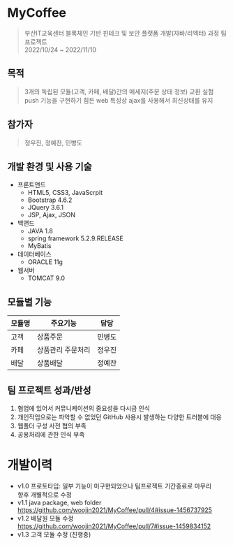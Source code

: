 # MyCoffee

>부산IT교육센터 블록체인 기반 핀테크 및 보안 플랫폼 개발(자바/리엑터) 과정 팀 프로젝트   
>2022/10/24 ~ 2022/11/10 

## 목적
>3개의 독립된 모듈(고객, 카페, 배달)간의 메세지(주문 상태 정보) 교환 실험
>push 기능을 구현하기 힘든 web 특성상 ajax를 사용해서 최신상태를 유지

## 참가자
>정우진, 정예찬, 민병도

## 개발 환경 및 사용 기술
- 프론트앤드
	- HTML5, CSS3, JavaScrpit
	- Bootstrap 4.6.2
	- JQuery 3.6.1
	- JSP, Ajax, JSON
- 백앤드
	- JAVA 1.8
	- spring framework 5.2.9.RELEASE
	- MyBatis
- 데이터베이스
	- ORACLE 11g
- 웹서버
	- TOMCAT 9.0
   
## 모듈별 기능
|모듈명|주요기능|담당|
|------|---|---|
|고객|상품주문|민병도|
|카페|상품관리 주문처리|정우진|
|배달|상품배달|정예찬|

## 팀 프로젝트 성과/반성
1. 협업에 있어서 커뮤니케이션의 중요성을 다시금 인식   
2. 개인작업으로는 파악할 수 없었던 GitHub 사용시 발생하는 다양한 트러블에 대응
3. 웹폴더 구성 사전 협의 부족
4. 공용처리에 관한 인식 부족


# 개발이력
- v1.0 프로토타입: 일부 기능이 미구현되었으나 팀프로젝트 기간종료로 마무리   
향후 개별적으로 수정
- v1.1 java package, web folder https://github.com/woojin2021/MyCoffee/pull/4#issue-1456737925
- v1.2 배달원 모듈 수정 https://github.com/woojin2021/MyCoffee/pull/7#issue-1459834152
- v1.3 고객 모듈 수정 (진행중)
